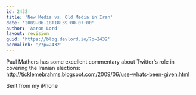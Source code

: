 ```yaml
---
id: 2432
title: 'New Media vs. Old Media in Iran'
date: '2009-06-18T18:39:00-07:00'
author: 'Aaron Lord'
layout: revision
guid: 'https://blog.devlord.io/?p=2432'
permalink: '/?p=2432'
---
```


Paul Mathers has some excellent commentary about Twitter's role in <br />covering the Iranian elections:  <a href="http://ticklemebrahms.blogspot.com/2009/06/use-whats-been-given.html">http://ticklemebrahms.blogspot.com/2009/06/use-whats-been-given.html</a><p>Sent from my iPhone</p>